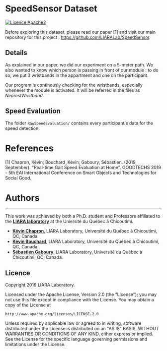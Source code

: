 # SpeedSensor Dataset

[![Licence Apache2](https://img.shields.io/hexpm/l/plug.svg)](http://www.apache.org/licenses/LICENSE-2.0)

Before exploring this dataset, please read our paper [1] and visit our main repository for this project : <https://github.com/LIARALab/SpeedSensor>.

Details
---

As explained in our paper, we did our experiment on a 5-meter path. 
We also wanted to know which person is passing in front of our module : to do so, we put 3 wristbands in the appartment and one on the participant. 

Our program is continously checking for the wristbands, especially whenever the module is activated. It will be referred in the files as _NearestWristband_.


Speed Evaluation
---

The folder ```RawSpeedEvaluation/``` contains every participant's data for the speed detection.


# References

[1] Chapron, Kévin; Bouchard ,Kévin; Gaboury, Sébastien. (2019, September). "Real-time Gait Speed Evaluation at Home". GOODTECHS 2019 - 5th EAI International Conference on Smart Objects and Technologies for Social Good.


# Authors
---
This work was achieved by both a Ph.D. student and Professors affiliated to the **[LIARA laboratory](http://liara.uqac.ca/)** at the Uniersité du Québec à Chicoutimi.

* __[Kévin Chapron](kevin.chapron1@uqac.ca)__, LIARA Laboratory, Université du Québec à Chicoutimi, QC, Canada.
* __[Kévin Bouchard](Kevin_Bouchard@uqac.ca)__, LIARA Laboratory, Université du Québec à Chicoutimi, QC, Canada.
* __[Sébastien Gaboury](Sebastien_Gaboury@uqac.ca)__, LIARA Laboratory, Université du Québec à Chicoutimi, QC, Canada.

Licence
---
Copyright 2019 LIARA Laboratory.

Licensed under the Apache License, Version 2.0 (the "License");
you may not use this file except in compliance with the License.
You may obtain a copy of the License at

    http://www.apache.org/licenses/LICENSE-2.0

Unless required by applicable law or agreed to in writing, software
distributed under the License is distributed on an "AS IS" BASIS,
WITHOUT WARRANTIES OR CONDITIONS OF ANY KIND, either express or implied.
See the License for the specific language governing permissions and
limitations under the License.
